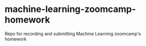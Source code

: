 # machine-learning-zoomcamp-homework
Repo for recording and submitting Machine Learning zoomcamp's homework

